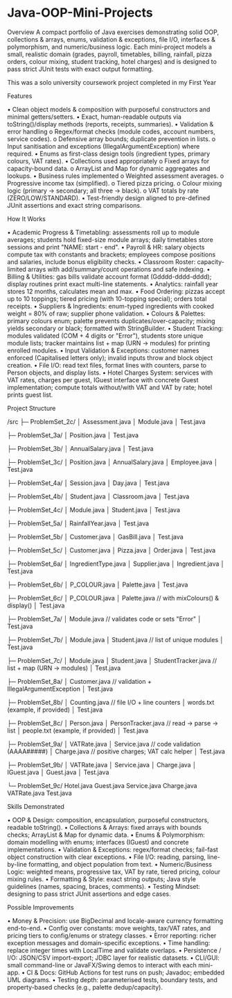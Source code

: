 # Java-OOP-Mini-Projects
Overview
A compact portfolio of Java exercises demonstrating solid OOP, collections & arrays, enums, validation & exceptions, file I/O, interfaces & polymorphism, and numeric/business logic.
Each mini-project models a small, realistic domain (grades, payroll, timetables, billing, rainfall, pizza orders, colour mixing, student tracking, hotel charges) and is designed to pass strict JUnit tests with exact output formatting.

This was a solo university coursework project completed in my First Year

 
Features

• Clean object models & composition with purposeful constructors and minimal getters/setters.
• Exact, human-readable outputs via toString()/display methods (reports, receipts, summaries).
• Validation & error handling
o Regex/format checks (module codes, account numbers, service codes).
o Defensive array bounds; duplicate prevention in lists.
o Input sanitisation and exceptions (IllegalArgumentException) where required.
• Enums as first-class design tools (ingredient types, primary colours, VAT rates).
• Collections used appropriately
o Fixed arrays for capacity-bound data.
o ArrayList and Map for dynamic aggregates and lookups.
• Business rules implemented
o Weighted assessment averages.
o Progressive income tax (simplified).
o Tiered pizza pricing.
o Colour mixing logic (primary → secondary; all three → black).
o VAT totals by rate (ZERO/LOW/STANDARD).
• Test-friendly design aligned to pre-defined JUnit assertions and exact string comparisons.
 
How It Works

• Academic Progress & Timetabling: assessments roll up to module averages; students hold fixed-size module arrays; daily timetables store sessions and print "NAME: start - end".
• Payroll & HR: salary objects compute tax with constants and brackets; employees compose positions and salaries, include bonus eligibility checks.
• Classroom Roster: capacity-limited arrays with add/summary/count operations and safe indexing.
• Billing & Utilities: gas bills validate account format (Gdddd-dddd-dddd); display routines print exact multi-line statements.
• Analytics: rainfall year stores 12 months, calculates mean and max.
• Food Ordering: pizzas accept up to 10 toppings; tiered pricing (with 10-topping special); orders total receipts.
• Suppliers & Ingredients: enum-typed ingredients with cooked weight = 80% of raw; supplier phone validation.
• Colours & Palettes: primary colours enum; palette prevents duplicates/over-capacity; mixing yields secondary or black; formatted with StringBuilder.
• Student Tracking: modules validated (COM + 4 digits or "Error"), students store unique module lists; tracker maintains list + map (URN → modules) for printing enrolled modules.
• Input Validation & Exceptions: customer names enforced (Capitalised letters only); invalid inputs throw and block object creation.
• File I/O: read text files, format lines with counters, parse to Person objects, and display lists.
• Hotel Charges System: services with VAT rates, charges per guest, IGuest interface with concrete Guest implementation; compute totals without/with VAT and VAT by rate; hotel prints guest list.
 
Project Structure

/src
 ├─ ProblemSet_2c/
 │   Assessment.java
 │   Module.java
 │   Test.java

 ├─ ProblemSet_3a/
 │   Position.java
 │   Test.java

 ├─ ProblemSet_3b/
 │   AnnualSalary.java
 │   Test.java

 ├─ ProblemSet_3c/
 │   Position.java
 │   AnnualSalary.java
 │   Employee.java
 │   Test.java

 ├─ ProblemSet_4a/
 │   Session.java
 │   Day.java
 │   Test.java

 ├─ ProblemSet_4b/
 │   Student.java
 │   Classroom.java
 │   Test.java

 ├─ ProblemSet_4c/
 │   Module.java
 │   Student.java
 │   Test.java

 ├─ ProblemSet_5a/
 │   RainfallYear.java
 │   Test.java

 ├─ ProblemSet_5b/
 │   Customer.java
 │   GasBill.java
 │   Test.java

 ├─ ProblemSet_5c/
 │   Customer.java
 │   Pizza.java
 │   Order.java
 │   Test.java

 ├─ ProblemSet_6a/
 │   IngredientType.java
 │   Supplier.java
 │   Ingredient.java
 │   Test.java

 ├─ ProblemSet_6b/
 │   P_COLOUR.java
 │   Palette.java
 │   Test.java

 ├─ ProblemSet_6c/
 │   P_COLOUR.java
 │   Palette.java     // with mixColours() & display()
 │   Test.java

 ├─ ProblemSet_7a/
 │   Module.java      // validates code or sets "Error"
 │   Test.java

 ├─ ProblemSet_7b/
 │   Module.java
 │   Student.java     // list of unique modules
 │   Test.java

 ├─ ProblemSet_7c/
 │   Module.java
 │   Student.java
 │   StudentTracker.java  // list + map (URN → modules)
 │   Test.java

 ├─ ProblemSet_8a/
 │   Customer.java    // validation + IllegalArgumentException
 │   Test.java

 ├─ ProblemSet_8b/
 │   Counting.java    // file I/O + line counters
 │   words.txt (example, if provided)
 │   Test.java

 ├─ ProblemSet_8c/
 │   Person.java
 │   PersonTracker.java  // read → parse → list
 │   people.txt (example, if provided)
 │   Test.java

 ├─ ProblemSet_9a/
 │   VATRate.java
 │   Service.java     // code validation (AAAA#####)
 │   Charge.java      // positive charges; VAT calc helper
 │   Test.java

 ├─ ProblemSet_9b/
 │   VATRate.java
 │   Service.java
 │   Charge.java
 │   IGuest.java
 │   Guest.java
 │   Test.java

 └─ ProblemSet_9c/
     Hotel.java
     Guest.java
     Service.java
     Charge.java
     VATRate.java
     Test.java

 
Skills Demonstrated

• OOP & Design: composition, encapsulation, purposeful constructors, readable toString().
• Collections & Arrays: fixed arrays with bounds checks; ArrayList & Map for dynamic data.
• Enums & Polymorphism: domain modelling with enums; interfaces (IGuest) and concrete implementations.
• Validation & Exceptions: regex/format checks; fail-fast object construction with clear exceptions.
• File I/O: reading, parsing, line-by-line formatting, and object population from text.
• Numeric/Business Logic: weighted means, progressive tax, VAT by rate, tiered pricing, colour mixing rules.
• Formatting & Style: exact string outputs; Java style guidelines (names, spacing, braces, comments).
• Testing Mindset: designing to pass strict JUnit assertions and edge cases.
 
Possible Improvements

• Money & Precision: use BigDecimal and locale-aware currency formatting end-to-end.
• Config over constants: move weights, tax/VAT rates, and pricing tiers to config/enums or strategy classes.
• Error reporting: richer exception messages and domain-specific exceptions.
• Time handling: replace integer times with LocalTime and validate overlaps.
• Persistence / I/O: JSON/CSV import-export; JDBC layer for realistic datasets.
• CLI/GUI: small command-line or JavaFX/Swing demos to interact with each mini-app.
• CI & Docs: GitHub Actions for test runs on push; Javadoc; embedded UML diagrams.
• Testing depth: parameterised tests, boundary tests, and property-based checks (e.g., palette dedup/capacity).
